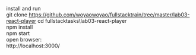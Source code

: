 install and run<br>
git clone https://github.com/woyaowoyao/fullstacktrain/tree/master/lab03-react-player
cd fullstacktasks\lab03-react-player <br>
npm install <br>
npm start <br>
open browser:<br>
http://localhost:3000/<br>